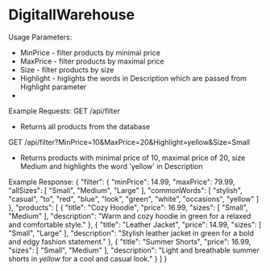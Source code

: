 # DigitallWarehouse

Usage
Parameters:
- MinPrice - filter products by minimal price
- MaxPrice - filter products by maximal price
- Size - filter products by size
- Highlight - higlights the words in Description which are passed from Highlight parameter
- 
Example Requests:
GET /api/filter
- Returns all products from the database

GET /api/filter?MinPrice=10&MaxPrice=20&Highlight=yellow&Size=Small
- Returns products with minimal price of 10, maximal price of 20, size Medium and highlights the word 'yellow' in Description

Example Response:
{
  "filter": {
    "minPrice": 14.99,
    "maxPrice": 79.99,
    "allSizes": [
      "Small",
      "Medium",
      "Large"
    ],
    "commonWords": [
      "stylish",
      "casual",
      "to",
      "red",
      "blue",
      "look",
      "green",
      "white",
      "occasions",
      "yellow"
    ]
  },
  "products": [
    {
      "title": "Cozy Hoodie",
      "price": 16.99,
      "sizes": [
        "Small",
        "Medium"
      ],
      "description": "Warm and cozy hoodie in green for a relaxed and comfortable style."
    },
    {
      "title": "Leather Jacket",
      "price": 14.99,
      "sizes": [
        "Small",
        "Large"
      ],
      "description": "Stylish leather jacket in green for a bold and edgy fashion statement."
    },
    {
      "title": "Summer Shorts",
      "price": 16.99,
      "sizes": [
        "Small",
        "Medium"
      ],
      "description": "Light and breathable summer shorts in <em>yellow</em> for a cool and casual look."
    }
  ]
}
